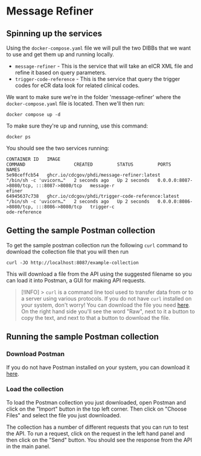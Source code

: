 # Message Refiner

## Spinning up the services

Using the `docker-compose.yaml` file we will pull the two DIBBs that we want to use and get them up and running locally.

- `message-refiner` - This is the service that will take an eICR XML file and refine it based on query parameters.
- `trigger-code-reference` - This is the service that query the trigger codes for eCR data look for related clinical codes.

We want to make sure we're in the folder 'message-refiner' where the `docker-compose.yaml` file is located. Then we'll then run:

```{bash}
docker compose up -d
```

To make sure they're up and running, use this command:

```{bash}
docker ps
```

You should see the two services running:

```{bash}
CONTAINER ID   IMAGE                                               COMMAND                  CREATED         STATUS         PORTS                                       NAMES
5e98ceffcb54   ghcr.io/cdcgov/phdi/message-refiner:latest          "/bin/sh -c 'uvicorn…"   2 seconds ago   Up 2 seconds   0.0.0.0:8087->8080/tcp, :::8087->8080/tcp   message-r
efiner
64945637c738   ghcr.io/cdcgov/phdi/trigger-code-reference:latest   "/bin/sh -c 'uvicorn…"   2 seconds ago   Up 2 seconds   0.0.0.0:8086->8080/tcp, :::8086->8080/tcp   trigger-c
ode-reference
```

## Getting the sample Postman collection

To get the sample postman collection run the following `curl` command to download the collection file that you will then run

```{bash}
curl -JO http://localhost:8087/example-collection
```

This will download a file from the API using the suggested filename so you can load it into Postman, a GUI for making API requests.

> [!INFO] > `curl` is a command line tool used to transfer data from or to a server using various protocols. If you do not have `curl` installed on your system, don't worry! You can download the file you need [here](https://github.com/CDCgov/phdi/blob/main/containers/message-refiner/assets/Message_Refiner_UAT.postman_collection.json). On the right hand side you'll see the word "Raw", next to it a button to copy the text, and next to that a button to download the file.

## Running the sample Postman collection

### Download Postman

If you do not have Postman installed on your system, you can download it [here](https://www.postman.com/downloads/).

### Load the collection

To load the Postman collection you just downloaded, open Postman and click on the "Import" button in the top left corner. Then click on "Choose Files" and select the file you just downloaded.

The collection has a number of different requests that you can run to test the API. To run a request, click on the request in the left hand panel and then click on the "Send" button. You should see the response from the API in the main panel.
